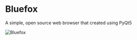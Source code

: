 # Bluefox
A simple, open source web browser that created using PyQt5

![Bluefox](https://github.com/Jimmy-Blue/Bluefox/blob/main/bluefox.png?raw=true)
